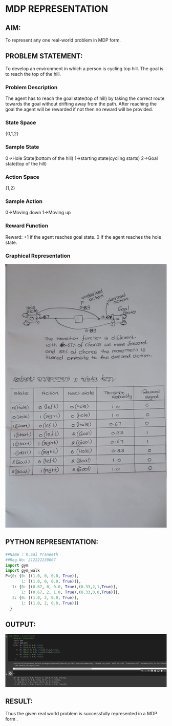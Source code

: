 # MDP REPRESENTATION

## AIM:
To represent any one real-world problem in MDP form.

## PROBLEM STATEMENT:
To develop an environment in which a person is cycling top hill. The goal is to reach the top of the hill.
### Problem Description
The agent has to reach the goal state(top of hill) by taking the correct route towards the goal without drifting away from the path. After reaching the goal the agent will be rewarded if not then no reward will be provided.

### State Space
{0,1,2}

### Sample State
0->Hole State(bottom of the hill)
1->starting state(cycling starts)
2->Goal state(top of the hill)

### Action Space
{1,2}

### Sample Action
0->Moving down
1->Moving up

### Reward Function
Reward: +1 if the agent reaches goal state.
         0 if the agent reaches the hole state.

### Graphical Representation
![output](/exp-1.jpg)

## PYTHON REPRESENTATION:
```python
##Name : K.Sai Praneeth
##Reg.No: 212222230067
import gym
import gym_walk
P={0: {0: [(1.0, 0, 0.0, True)],
       1: [(1.0, 0, 0.0, True)]},
   1: {0: [(0.67, 0, 0.0, True),(0.33,2,1,True)],
       1: [(0.67, 2, 1.0, True),(0.33,0,0,True)]},
   2: {0: [(1.0, 2, 0.0, True)],
       1: [(1.0, 2, 0.0, True)]}
  }
```
## OUTPUT:
![output](/Screenshot%20(172).png)

## RESULT:
Thus the given real world problem is successfully represented in a MDP form .

